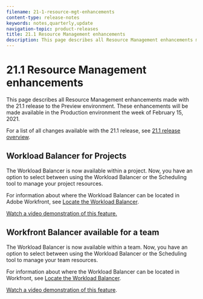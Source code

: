 ```yaml
---
filename: 21-1-resource-mgt-enhancements
content-type: release-notes
keywords: notes,quarterly,update
navigation-topic: product-releases
title: 21.1 Resource Management enhancements
description: This page describes all Resource Management enhancements made with the 21.1 release to the Preview environment. These enhancements will be made available in the Production environment the week of February 15, 2021.
---
```


# 21.1 Resource Management enhancements

This page describes all Resource Management enhancements made with the 21.1 release to the Preview environment. These enhancements will be made available in the Production environment the week of February 15, 2021.

For a list of all changes available with the 21.1 release, see [21.1 release overview](../../../product-announcements/product-releases/21.1-release-activity/21-1-release-overview.md).

## Workload Balancer for Projects

The Workload Balancer is now available within a project. Now, you have an option to select between using the Workload Balancer or the Scheduling tool to manage your project resources.

For information about where the Workload Balancer can be located in Adobe Workfront, see [Locate the Workload Balancer](../../../resource-mgmt/workload-balancer/locate-workload-balancer.md).

[Watch a video demonstration of this feature.](https://vimeo.com/492158522/5deb0a3832)

## Workfront Balancer available for a team

The Workload Balancer is now available within a team. Now, you have an option to select between using the Workload Balancer or the Scheduling tool to manage your team resources.

For information about where the Workload Balancer can be located in Workfront, see [Locate the Workload Balancer](../../../resource-mgmt/workload-balancer/locate-workload-balancer.md).

[Watch a video demonstration of this feature](https://vimeo.com/481773016/2f660f9f36).
